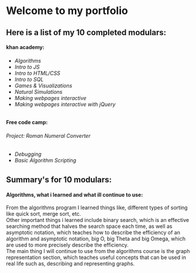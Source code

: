 <h1>Welcome to my portfolio</h1>

<h2>Here is a list of my 10 completed modulars:</h2>

<h4>khan academy:</h4>
<h6><ul>
<li>Algorithms</li>
<li>Intro to JS</li>
<li>Intro to HTML/CSS</li>
<li>Intro to SQL</li>
<li>Games & Visualizations</li>
<li>Natural Simulations</li>
<li>Making webpages interactive</li>
<li>Making webpages interactive with jQuery</li>
</ul></h6>

<h4>Free code camp:</h4>
<h6>Project: Roman Numeral Converter</h6>
<h6><ul>
  <li>Debugging</li>
  <li>Basic Algorithm Scripting</li>
</ul></h6>

<h2>Summary's for 10 modulars:</h2>
<h4>Algorithms, what i learned and what ill continue to use:</h4>
<p>From the algorithms program I learned things like, different types of sorting like quick sort, merge sort, etc.<br>Other important things i learned include binary search, which is an effective searching method that halves the search space each time, as well as asymptotic notation, which teaches how to describe the efficiency of an algorithm and asymptotic notation, big O, big Theta and big Omega, which are used to more precisely describe the efficiency.<br>The main thing I will continue to use from the algorithms course is the graph representation section, which teaches useful concepts that can be used in real life such as, describing and representing graphs.</p>
